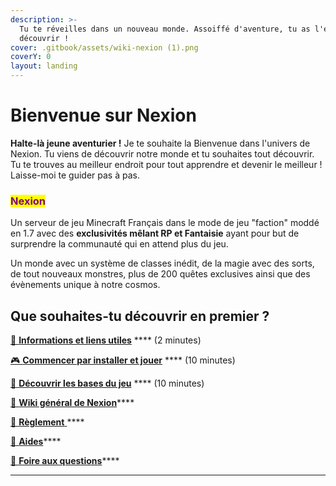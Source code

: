 ```yaml
---
description: >-
  Tu te réveilles dans un nouveau monde. Assoiffé d'aventure, tu as l'envie de
  découvrir !
cover: .gitbook/assets/wiki-nexion (1).png
coverY: 0
layout: landing
---
```


# Bienvenue sur Nexion

**Halte-là jeune aventurier !** Je te souhaite la Bienvenue dans l'univers de Nexion. Tu viens de découvrir notre monde et tu souhaites tout découvrir. Tu te trouves au meilleur endroit pour tout apprendre et devenir le meilleur ! Laisse-moi te guider pas à pas.

### <mark style="color:purple;">**Nexion**</mark>

Un serveur de jeu Minecraft Français dans le mode de jeu "faction" moddé en 1.7 avec des **exclusivités mêlant RP et Fantaisie** ayant pour but de surprendre la communauté qui en attend plus du jeu.

Un monde avec un système de classes inédit, de la magie avec des sorts, de tout nouveaux monstres, plus de 200 quêtes exclusives ainsi que des évènements unique à notre cosmos.

## Que souhaites-tu découvrir en premier ?



[🔗 **Informations et liens utiles**](welcome/informations.md) **** (2 minutes)

[🎮 **Commencer par installer et jouer**](welcome/installer-et-jouer/) **** (10 minutes)

[🏰 **Découvrir les bases du jeu**](welcome/decouvrir-le-jeu.md) **** (10 minutes)



[📜 **Wiki général de Nexion**](broken-reference)****

[📕 **Règlement** ](reglement/reglement/)****

[📗 **Aides**](aide-faq/comment-lancer-le-launcher/)****

[📩 **Foire aux questions**](aide-faq/foire-aux-questions.md)****

****
